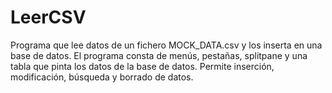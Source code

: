 # LeerCSV

Programa que lee datos de un fichero MOCK_DATA.csv y los inserta en una base de datos. El programa consta de menús, pestañas, splitpane
y una tabla que pinta los datos de la base de datos. Permite inserción, modificación, búsqueda y borrado de datos.
